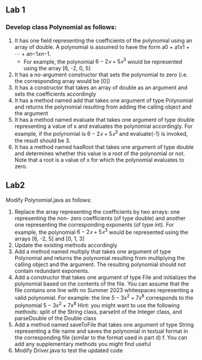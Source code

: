 ## Lab 1 

### Develop class Polynomial as follows:
1. It has one field representing the coefficients of the polynomial using an array of
double. A polynomial is assumed to have the form 𝑎0 + 𝑎1𝑥1 + ⋯ + 𝑎𝑛−1𝑥𝑛−1.
    - For example, the polynomial $6 − 2𝑥 + 5𝑥^3$ would be represented using the
array [6, -2, 0, 5]
2. It has a no-argument constructor that sets the polynomial to zero (i.e. the
corresponding array would be [0])
3. It has a constructor that takes an array of double as an argument and sets the
coefficients accordingly
4. It has a method named add that takes one argument of type Polynomial and
returns the polynomial resulting from adding the calling object and the argument
5. It has a method named evaluate that takes one argument of type double
representing a value of x and evaluates the polynomial accordingly. For example,
if the polynomial is $6 − 2𝑥 + 5𝑥^3$ and evaluate(-1) is invoked, the result should
be 3.
6. It has a method named hasRoot that takes one argument of type double and
determines whether this value is a root of the polynomial or not. Note that a root
is a value of x for which the polynomial evaluates to zero.

## Lab2
Modify Polynomial.java as follows:
1. Replace the array representing the coefficients by two arrays: one representing the non-
zero coefficients (of type double) and another one representing the corresponding
exponents (of type int). For example, the polynomial $6 − 2𝑥 + 5𝑥^3$ would be represented
using the arrays [6, -2, 5] and [0, 1, 3]
2. Update the existing methods accordingly
3. Add a method named multiply that takes one argument of type Polynomial and returns
the polynomial resulting from multiplying the calling object and the argument. The
resulting polynomial should not contain redundant exponents.
4. Add a constructor that takes one argument of type File and initializes the polynomial
based on the contents of the file. You can assume that the file contains one line with no
Summer 2023
whitespaces representing a valid polynomial. For example: the line $5-3x^2+7x^8$
corresponds to the polynomial $5 − 3x^2 + 7x^8$
Hint: you might want to use the following methods: split of the String class, parseInt of
the Integer class, and parseDouble of the Double class
5. Add a method named saveToFile that takes one argument of type String representing a
file name and saves the polynomial in textual format in the corresponding file (similar to
the format used in part d)
f. You can add any supplementary methods you might find useful
6. Modify Driver.java to test the updated code
